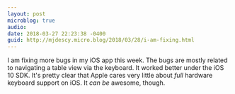 ```yaml
---
layout: post
microblog: true
audio: 
date: 2018-03-27 22:23:38 -0400
guid: http://mjdescy.micro.blog/2018/03/28/i-am-fixing.html
---
```

I am fixing more bugs in my iOS app this week. The bugs are mostly related to navigating a table view via the keyboard. It worked better under the iOS 10 SDK. It's pretty clear that Apple cares very little about _full_ hardware keyboard support on iOS. It _can be_ awesome, though.
